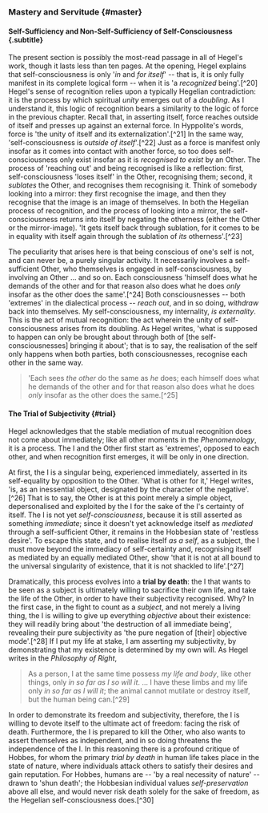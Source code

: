 ### Mastery and Servitude {#master}
#### Self-Sufficiency and Non-Self-Sufficiency of Self-Consciousness {.subtitle}

The present section is possibly the most-read passage in all of Hegel's work,
though it lasts less than ten pages. At the opening, Hegel explains that
self-consciousness is only '*in* and *for itself*' -- that is, it is only fully
manifest in its complete logical form -- when it is 'a *recognized* being'.[^20]
Hegel's sense of recognition relies upon a typically Hegelian contradiction: it
is the process by which spiritual *unity* emerges out of a *doubling*. As I
understand it, this logic of recognition bears a similarity to the logic of
force in the previous chapter. Recall that, in asserting itself, force reaches
outside of itself and presses up against an external force. In Hyppolite's
words, force is 'the unity of itself and its externalization'.[^21] In the same
way, 'self-consciousness is *outside of itself*'.[^22] Just as a force is
manifest only insofar as it comes into contact with another force, so too does
self-consciousness only exist insofar as it is *recognised to exist* by an
Other. The process of 'reaching out' and being recognised is like a reflection:
first, self-consciousness 'loses itself' in the Other, recognising them; second,
it *sublates* the Other, and recognises them recognising it. Think of somebody
looking into a mirror: they first recognise the image, and then they recognise
that the image is an image of themselves. In both the Hegelian process of
recognition, and the process of looking into a mirror, the self-consciousness
returns into itself by negating the otherness (either the Other or the
mirror-image). 'It gets itself back through sublation, for it comes to be in
equality with itself again through the sublation of *its* otherness'.[^23]

The peculiarity that arises here is that being conscious of one's self is not,
and can never be, a purely singular activity. It necessarily involves a
self-sufficient Other, who themselves is engaged in self-consciousness, by
involving an Other ... and so on. Each consciousness 'himself does what he
demands of the other and for that reason also does what he does *only* insofar
as the other does the same'.[^24] Both consciousnesses -- both 'extremes' in the
dialectical process -- *reach out*, and in so doing, *withdraw* back into
themselves. My self-consciousness, my internality, *is externality*. This is the
act of mutual recognition: the act wherein the unity of self-consciousness
arises from its doubling. As Hegel writes, 'what is supposed to happen can only
be brought about through both of [the self-consciousnesses] bringing it about';
that is to say, the realisation of the self only happens when both parties, both
consciousnesses, recognise each other in the same way.

> 'Each sees *the other* do the same as *he* does; each himself does what he
> demands of the other and for that reason also does what he does *only* insofar
> as the other does the same.[^25]

#### The Trial of Subjectivity {#trial}

Hegel acknowledges that the stable mediation of mutual recognition does not come
about immediately; like all other moments in the *Phenomenology*, it is a
process. The I and the Other first start as 'extremes', opposed to each other,
and when recognition first emerges, it will be only in one direction.

At first, the I is a singular being, experienced immediately, asserted in its
self-equality by opposition to the Other. 'What is other for it,' Hegel writes,
'is, as an inessential object, designated by the character of the
negative'.[^26] That is to say, the Other is at this point merely a simple
object, depersonalised and exploited by the I for the sake of the I's certainty
of itself. The I is not yet *self-consciousness*, because it is still asserted
as something *immediate*; since it doesn't yet acknowledge itself as *mediated*
through a self-sufficient Other, it remains in the Hobbesian state of 'restless
desire'. To escape this state, and to realise itself *as a self*, as a subject,
the I must move beyond the immediacy of self-certainty and, recognising itself
as mediated by an equally mediated Other, show 'that it is not at all bound to
the universal singularity of existence, that it is not shackled to life'.[^27]

Dramatically, this process evolves into a **trial by death**: the I that wants
to be seen as a subject is ultimately willing to sacrifice their own life, and
take the life of the Other, in order to have their subjectivity recognised. Why?
In the first case, in the fight to count as a *subject*, and not merely a living
thing, the I is willing to give up everything *objective* about their existence:
they will readily bring about 'the destruction of all immediate being',
revealing their pure subjectivity as 'the pure negation of [their] objective
mode'.[^28] If I put my life at stake, I am asserting my subjectivity, by
demonstrating that my existence is determined by my own will. As Hegel writes in
the *Philosophy of Right*,

> As a person, I at the same time possess *my life and body*, like other things,
> only *in so far as I so will it*. … I have these limbs and my life only *in so
> far as I will it*; the animal cannot mutilate or destroy itself, but the human
> being can.[^29]

In order to demonstrate its freedom and subjectivity, therefore, the I is
willing to devote itself to the ultimate act of freedom: facing the risk of
death. Furthermore, the I is prepared to kill the Other, who also wants to
assert themselves as independent, and in so doing threatens the independence of
the I. In this reasoning there is a profound critique of Hobbes, for whom the
primary *trial by death* in human life takes place in the state of nature, where
individuals attack others to satisfy their desires and gain reputation. For
Hobbes, humans are -- 'by a real necessity of nature' -- drawn to 'shun death';
the Hobbesian individual values *self-preservation* above all else, and would
never risk death solely for the sake of freedom, as the Hegelian
self-consciousness does.[^30]

